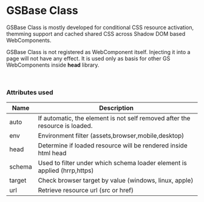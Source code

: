 # GSBase Class
 
GSBase Class is mostly developed for conditional CSS resource activation, themming support and cached shared CSS across Shadow DOM based WebComponents.
 
GSBase Class is not registered as WebComponent itself. Injecting it into a page will not have any effect. It is used only as basis for other GS WebComponents inside **head** library.
 
<br>
 
### Attributes used
 
|Name            |Description                                                                  |
|----------------|-----------------------------------------------------------------------------|
| auto           | If automatic, the element is not self removed after the resource is loaded. |
| env            | Environment filter (assets,browser,mobile,desktop)                          |
| head           | Determine if loaded resource will be rendered inside html head              |
| schema         | Used to filter under which schema loader element is applied (hrrp,https)    |
| target         | Check browser target by value (windows, linux, apple)                       |
| url            | Retrieve resource url (src or href)                                         |
 
